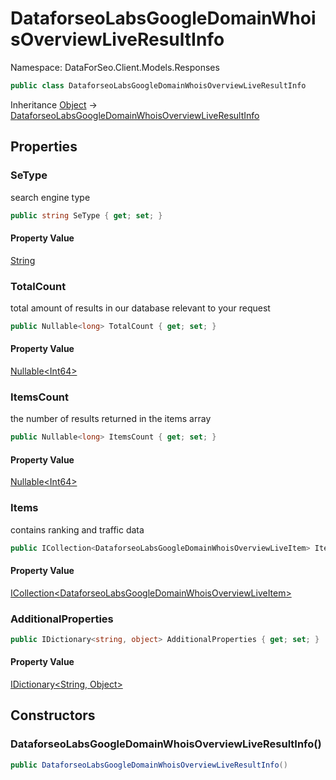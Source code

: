 # DataforseoLabsGoogleDomainWhoisOverviewLiveResultInfo

Namespace: DataForSeo.Client.Models.Responses

```csharp
public class DataforseoLabsGoogleDomainWhoisOverviewLiveResultInfo
```

Inheritance [Object](https://docs.microsoft.com/en-us/dotnet/api/system.object) → [DataforseoLabsGoogleDomainWhoisOverviewLiveResultInfo](./dataforseo.client.models.responses.dataforseolabsgoogledomainwhoisoverviewliveresultinfo.md)

## Properties

### **SeType**

search engine type

```csharp
public string SeType { get; set; }
```

#### Property Value

[String](https://docs.microsoft.com/en-us/dotnet/api/system.string)<br>

### **TotalCount**

total amount of results in our database relevant to your request

```csharp
public Nullable<long> TotalCount { get; set; }
```

#### Property Value

[Nullable&lt;Int64&gt;](https://docs.microsoft.com/en-us/dotnet/api/system.nullable-1)<br>

### **ItemsCount**

the number of results returned in the items array

```csharp
public Nullable<long> ItemsCount { get; set; }
```

#### Property Value

[Nullable&lt;Int64&gt;](https://docs.microsoft.com/en-us/dotnet/api/system.nullable-1)<br>

### **Items**

contains ranking and traffic data

```csharp
public ICollection<DataforseoLabsGoogleDomainWhoisOverviewLiveItem> Items { get; set; }
```

#### Property Value

[ICollection&lt;DataforseoLabsGoogleDomainWhoisOverviewLiveItem&gt;](https://docs.microsoft.com/en-us/dotnet/api/system.collections.generic.icollection-1)<br>

### **AdditionalProperties**

```csharp
public IDictionary<string, object> AdditionalProperties { get; set; }
```

#### Property Value

[IDictionary&lt;String, Object&gt;](https://docs.microsoft.com/en-us/dotnet/api/system.collections.generic.idictionary-2)<br>

## Constructors

### **DataforseoLabsGoogleDomainWhoisOverviewLiveResultInfo()**

```csharp
public DataforseoLabsGoogleDomainWhoisOverviewLiveResultInfo()
```
